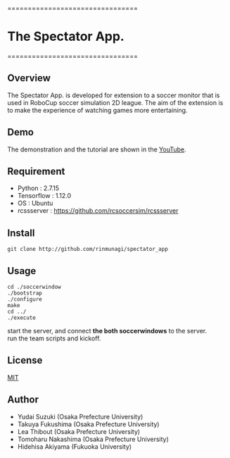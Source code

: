 ================================

#  __The Spectator App.__

================================

## Overview  
The Spectator App. is developed for extension to a soccer monitor that is used in RoboCup soccer simulation 2D league. 
The aim of the extension is to make the experience of watching games more entertaining. 

## Demo
The demonstration and the tutorial are shown in the [YouTube](https://youtu.be/XFsRj6JVx_E).

## Requirement
- Python : 2.7.15  
- Tensorflow : 1.12.0  
- OS : Ubuntu  
- rcssserver : https://github.com/rcsoccersim/rcssserver

## Install
```
git clone http://github.com/rinmunagi/spectator_app
```
## Usage
```
cd ./soccerwindow  
./bootstrap  
./configure 
make  
cd ../  
./execute  
```
start the server, and connect **the both soccerwindows** to the server.  
run the team scripts and kickoff.  

## License
[MIT](https://github.com/rinmunagi/spectator_app/blob/master/LICENSE)


## Author
- Yudai Suzuki (Osaka Prefecture University)  
- Takuya Fukushima (Osaka Prefecture University)  
- Lea Thibout (Osaka Prefecture University)  
- Tomoharu Nakashima (Osaka Prefecture University)  
- Hidehisa Akiyama (Fukuoka University)  

